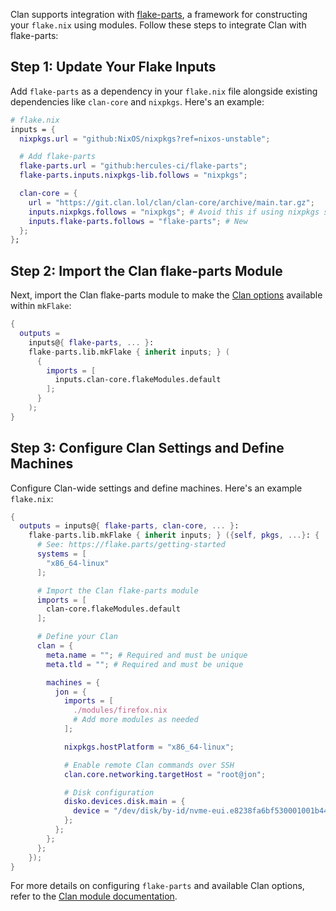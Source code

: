 Clan supports integration with [flake-parts](https://flake.parts/), a framework for constructing your `flake.nix` using modules. Follow these steps to integrate Clan with flake-parts:

## Step 1: Update Your Flake Inputs

Add `flake-parts` as a dependency in your `flake.nix` file alongside existing dependencies like `clan-core` and `nixpkgs`. Here's an example:

```nix
# flake.nix
inputs = {
  nixpkgs.url = "github:NixOS/nixpkgs?ref=nixos-unstable";

  # Add flake-parts
  flake-parts.url = "github:hercules-ci/flake-parts";
  flake-parts.inputs.nixpkgs-lib.follows = "nixpkgs";

  clan-core = {
    url = "https://git.clan.lol/clan/clan-core/archive/main.tar.gz";
    inputs.nixpkgs.follows = "nixpkgs"; # Avoid this if using nixpkgs stable.
    inputs.flake-parts.follows = "flake-parts"; # New
  };
};
```

## Step 2: Import the Clan flake-parts Module

Next, import the Clan flake-parts module to make the [Clan options](../reference/options/clan.md) available within `mkFlake`:

```nix
{
  outputs =
    inputs@{ flake-parts, ... }:
    flake-parts.lib.mkFlake { inherit inputs; } (
      {
        imports = [
          inputs.clan-core.flakeModules.default
        ];
      }
    );
}
```

## Step 3: Configure Clan Settings and Define Machines

Configure Clan-wide settings and define machines. Here's an example `flake.nix`:

```nix
{
  outputs = inputs@{ flake-parts, clan-core, ... }:
    flake-parts.lib.mkFlake { inherit inputs; } ({self, pkgs, ...}: {
      # See: https://flake.parts/getting-started
      systems = [
        "x86_64-linux"
      ];

      # Import the Clan flake-parts module
      imports = [
        clan-core.flakeModules.default
      ];

      # Define your Clan
      clan = {
        meta.name = ""; # Required and must be unique
        meta.tld = ""; # Required and must be unique

        machines = {
          jon = {
            imports = [
              ./modules/firefox.nix
              # Add more modules as needed
            ];

            nixpkgs.hostPlatform = "x86_64-linux";

            # Enable remote Clan commands over SSH
            clan.core.networking.targetHost = "root@jon";

            # Disk configuration
            disko.devices.disk.main = {
              device = "/dev/disk/by-id/nvme-eui.e8238fa6bf530001001b448b4aec2929";
            };
          };
        };
      };
    });
}
```

For more details on configuring `flake-parts` and available Clan options, refer to the [Clan module documentation](https://git.clan.lol/clan/clan-core/src/branch/main/flakeModules/clan.nix).

